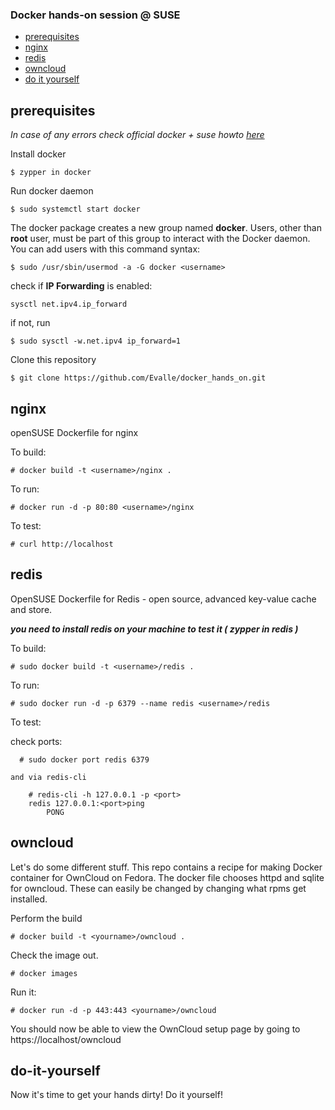 ### Docker hands-on session @ SUSE

- [prerequisites](#prerequisites)
- [nginx](#nginx)
- [redis](#redis)
- [owncloud](#owncloud)
- [do it yourself](#do-it-yourslef)

## prerequisites

_In case of any errors check official docker + suse howto [here](https://docs.docker.com/engine/installation/linux/SUSE/)_

Install docker
```
$ zypper in docker
```

Run docker daemon
```
$ sudo systemctl start docker
```
The docker package creates a new group named **docker**. Users, other than **root** user, must be part of this group to interact with the Docker daemon. You can add users with this command syntax:
```
$ sudo /usr/sbin/usermod -a -G docker <username>
```

check if **IP Forwarding** is enabled:

```
sysctl net.ipv4.ip_forward 
```

if not, run
```
$ sudo sysctl -w.net.ipv4 ip_forward=1

```

Clone this repository

```
$ git clone https://github.com/Evalle/docker_hands_on.git
```

## nginx

openSUSE Dockerfile for nginx

To build:

    # docker build -t <username>/nginx .

To run:

    # docker run -d -p 80:80 <username>/nginx

To test:

    # curl http://localhost

## redis

OpenSUSE Dockerfile for Redis - open source, advanced key-value cache and store.  

***you need to install redis on your machine to test it ( zypper in redis )***

To build:

    # sudo docker build -t <username>/redis .

To run:

    # sudo docker run -d -p 6379 --name redis <username>/redis

To test:

  check ports:

      # sudo docker port redis 6379
    
    and via redis-cli
      
        # redis-cli -h 127.0.0.1 -p <port>
        redis 127.0.0.1:<port>ping
            PONG

## owncloud

Let's do some different stuff. This repo contains a recipe for making Docker container for OwnCloud on Fedora. 
The docker file chooses httpd and sqlite for owncloud. These can easily be changed
by changing what rpms get installed. 

Perform the build

    # docker build -t <yourname>/owncloud .

Check the image out.

    # docker images

Run it:

    # docker run -d -p 443:443 <yourname>/owncloud

You should now be able to view the OwnCloud setup page by going to https://localhost/owncloud


## do-it-yourself
Now it's time to get your hands dirty! Do it yourself! 
